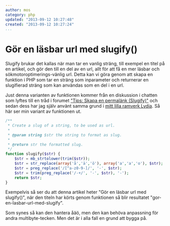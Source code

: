 ```yaml
---
author: mos
category: php
updated: "2013-09-12 10:27:48"
created: "2013-09-12 10:27:24"
...
```

Gör en läsbar url med slugify()
==================================

Slugify brukar det kallas när man tar en vanlig sträng, till exempel en titel på en artikel, och gör den till en del av en url, allt för att få en mer läsbar och sökmotoroptimerings-vänlig url. Detta kan vi göra genom att skapa en funktion i PHP som tar en sträng som inparameter och returnerar en slugifierad sträng som kan användas som en del i en url.

<!--more-->

Just denna varianten av funktionen kommer från en diskussion i chatten som lyftes till en tråd i forumet ["Tips: Skapa en permalänk (Slugify)"](t/328) och sedan dess har jag själv använt samma grund i [mitt lilla ramverk Lydia](https://github.com/mosbth/lydia). Så här ser min variant av funktionen ut.

```php
/**
 * Create a slug of a string, to be used as url.
 *
 * @param string $str the string to format as slug.
 * 
 * @return str the formatted slug.
 */
function slugify($str) {
    $str = mb_strtolower(trim($str));
    $str = str_replace(array('å','ä','ö'), array('a','a','o'), $str);
    $str = preg_replace('/[^a-z0-9-]/', '-', $str);
    $str = trim(preg_replace('/-+/', '-', $str), '-');
    return $str;
}
```

Exempelvis så ser du att denna artikel heter "Gör en läsbar url med slugify()", när den titeln har körts genom funktionen så blir resultatet "gor-en-lasbar-url-med-slugify".

Som synes så kan den hantera åäö, men den kan behöva anpassning för andra multibyte-tecken. Men det är i alla fall en grund att bygga på.
